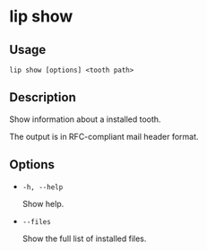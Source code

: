 # lip show

## Usage

```shell
lip show [options] <tooth path>
```

## Description

Show information about a installed tooth.

The output is in RFC-compliant mail header format.

## Options

- `-h, --help`

  Show help.

- `--files`

  Show the full list of installed files.
